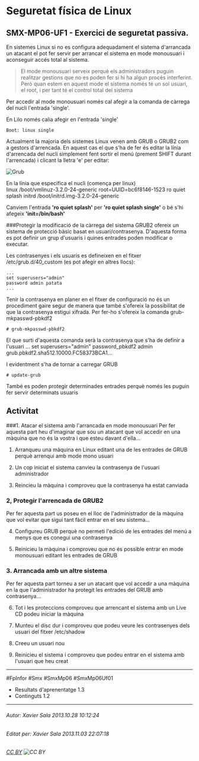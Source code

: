 # Seguretat física de Linux
## SMX-MP06-UF1 - Exercici de seguretat passiva. 
En sistemes Linux si no es configura adequadament el sistema d'arrancada un atacant el pot fer servir per arrancar el sistema en mode monousuari i aconseguir accés total al sistema.

> El mode monousuari serveix perquè els administradors puguin realitzar gestions que no es poden fer si hi ha algun procés interferint. Però quan estem en aquest mode el sistema només té un sol usuari, el root, i per tant té el control total del sistema

Per accedir al mode monousuari només cal afegir a la comanda de càrrega del nucli l'entrada 'single'. 

En Lilo només calia afegir en l'entrada 'single'

    Boot: linux single

Actualment la majoria dels sistemes Linux venen amb GRUB o GRUB2 com a gestors d'arrencada. En aquest cas el que s'ha de fer és editar la línia d'arrencada del nucli simplement fent sortir el menú (prement SHIFT durant l'arrencada) i clicant la lletra 'e' per editar: 

![Grub](http://imageshack.us/a/img571/72/8e49.png "Grub")

En la línia que especifica el nucli (comença per linux)                 
    linux /boot/vmlinuz-3.2.0-24-generic root=UUID=bc6f8146-1523 ro quiet splash initrd /boot/initrd.img-3.2.0-24-generic 

Canviem l'entrada **'ro quiet splash'** per **'ro quiet splash single'** o bé s'hi afegeix **'init=/bin/bash'**


###Protegir la modificació de la càrrega del sistema
GRUB2 ofereix un sistema de protecció bàsic basat en usuari/contrasenya. D'aquesta forma es pot definir un grup d'usuaris i quines entrades poden modificar o executar.

Les contrasenyes i els usuaris es defineixen en el fitxer /etc/grub.d/40_custom (es pot afegir en altres llocs):

    ...
    set superusers="admin"
    password admin patata
    ...

Tenir la contrasenya en planer en el fitxer de configuració no és un procediment gaire segur de manera que també s'ofereix la possibilitat de que la contrasenya estigui xifrada. Per fer-ho s'ofereix la comanda grub-mkpasswd-pbkdf2

    # grub-mkpasswd-pbkdf2

El que surti d'aquesta comanda serà la contrasenya que s'ha de definir a l'usuari
    ...
    set superusers="admin"
    password_pbkdf2 admin grub.pbkdf2.sha512.10000.FC58373BCA1...

I evidentment s'ha de tornar a carregar GRUB

    # update-grub

També es poden protegir determinades entrades perquè només les puguin fer servir determinats usuaris

Activitat
----------------------

###1. Atacar el sistema amb l'arrancada en mode monousuari
Per fer aquesta part heu d'imaginar que sou un atacant que vol accedir en una màquina que no és la vostra i que esteu davant d'ella...

1. Arranqueu una màquina en Linux editant una de les entrades de GRUB perquè arrenqui amb mode mono usuari

2. Un cop iniciat el sistema canvieu la contrasenya de l'usuari administrador

3. Reincieu la màquina i comproveu que la contrasenya ha estat canviada

### 2, Protegir l'arrencada de GRUB2
Per fer aquesta part us poseu en el lloc de l'administrador de la màquina que vol evitar que sigui tant fàcil entrar en el seu sistema... 

4. Configureu GRUB perquè no permeti l'edició de les entrades del menú a menys que es conegui una contrasenya

5. Reinicieu la màquina i comproveu que no és possible entrar en mode monousuari editant les entrades de GRUB

### 3. Arrancada amb un altre sistema
Per fer aquesta part torneu a ser un atacant que vol accedir a una màquina en la que l'administrador ha protegit les entrades del GRUB amb contrasenya...

6. Tot i les proteccions comproveu que arrencant el sistema amb un Live CD podeu iniciar la màquina

7. Munteu el disc dur i comproveu que podeu veure les contrasenyes dels usuari del fitxer /etc/shadow

8. Creeu un usuari nou

9. Reinicieu el sistema i comproveu que podeu entrar en el sistema amb l'usuari que heu creat


---

#FpInfor #Smx #SmxMp06 #SmxMp06Uf01

* Resultats d'aprenentatge 1.3
* Continguts 1.2
---

###### Autor: Xavier Sala 2013.10.28 10:12:24
###### Editat per: Xavier Sala 2013.11.03 22:07:18
###### [CC BY](https://creativecommons.org/licenses/by/4.0/) ![CC BY](https://licensebuttons.net/l/by/3.0/80x15.png)

